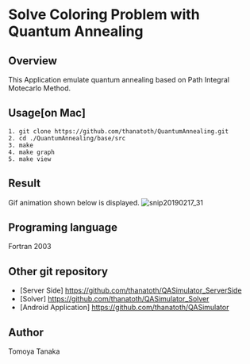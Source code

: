 # Solve Coloring Problem with Quantum Annealing
## Overview
This Application emulate quantum annealing based on Path Integral Motecarlo Method.

## Usage[on Mac]

    1. git clone https://github.com/thanatoth/QuantumAnnealing.git
    2. cd ./QuantumAnnealing/base/src
    3. make
    4. make graph
    5. make view
    
## Result
Gif animation shown below is displayed. 
![snip20190217_31](https://user-images.githubusercontent.com/27656483/52901500-b7d88d00-3247-11e9-9d11-2d66de7fcf11.png)


## Programing language
Fortran 2003

## Other git repository
- [Server Side] https://github.com/thanatoth/QASimulator_ServerSide
- [Solver] https://github.com/thanatoth/QASimulator_Solver
- [Android Application] https://github.com/thanatoth/QASimulator

## Author
Tomoya Tanaka
